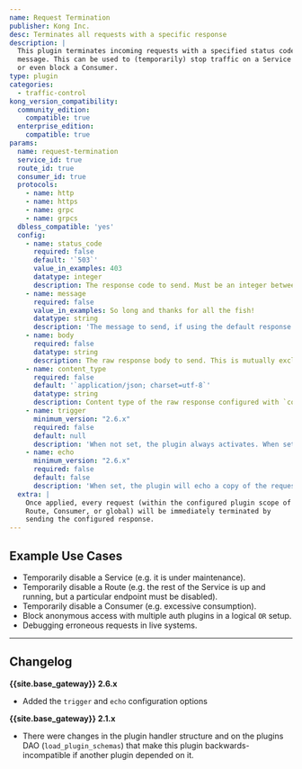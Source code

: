 ```yaml
---
name: Request Termination
publisher: Kong Inc.
desc: Terminates all requests with a specific response
description: |
  This plugin terminates incoming requests with a specified status code and
  message. This can be used to (temporarily) stop traffic on a Service or a Route,
  or even block a Consumer.
type: plugin
categories:
  - traffic-control
kong_version_compatibility:
  community_edition:
    compatible: true
  enterprise_edition:
    compatible: true
params:
  name: request-termination
  service_id: true
  route_id: true
  consumer_id: true
  protocols:
    - name: http
    - name: https
    - name: grpc
    - name: grpcs
  dbless_compatible: 'yes'
  config:
    - name: status_code
      required: false
      default: '`503`'
      value_in_examples: 403
      datatype: integer
      description: The response code to send. Must be an integer between 100 and 599.
    - name: message
      required: false
      value_in_examples: So long and thanks for all the fish!
      datatype: string
      description: 'The message to send, if using the default response generator.'
    - name: body
      required: false
      datatype: string
      description: The raw response body to send. This is mutually exclusive with the `config.message` field.
    - name: content_type
      required: false
      default: '`application/json; charset=utf-8`'
      datatype: string
      description: Content type of the raw response configured with `config.body`.
    - name: trigger
      minimum_version: "2.6.x"
      required: false
      default: null
      description: 'When not set, the plugin always activates. When set to a string, the plugin will activate exclusively on requests containing either a header or a query parameter that is named the string.'
    - name: echo
      minimum_version: "2.6.x"
      required: false
      default: false
      description: 'When set, the plugin will echo a copy of the request back to the client. The main usecase for this is debugging. It can be combined with `trigger` in order to debug requests on live systems without disturbing real traffic.'
  extra: |
    Once applied, every request (within the configured plugin scope of a Service,
    Route, Consumer, or global) will be immediately terminated by
    sending the configured response.
---
```


## Example Use Cases

- Temporarily disable a Service (e.g. it is under maintenance).
- Temporarily disable a Route (e.g. the rest of the Service is up and running, but a particular endpoint must be disabled).
- Temporarily disable a Consumer (e.g. excessive consumption).
- Block anonymous access with multiple auth plugins in a logical `OR` setup.
- Debugging erroneous requests in live systems.

---

## Changelog

**{{site.base_gateway}} 2.6.x**
* Added the `trigger` and `echo` configuration options

**{{site.base_gateway}} 2.1.x**
* There were changes in the plugin handler structure and on the plugins DAO (`load_plugin_schemas`) that make this plugin
backwards-incompatible if another plugin depended on it.
